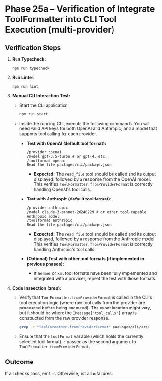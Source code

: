 # Phase 25a – Verification of Integrate ToolFormatter into CLI Tool Execution (multi-provider)

## Verification Steps

1.  **Run Typecheck:**
    ```bash
    npm run typecheck
    ```
2.  **Run Linter:**
    ```bash
    npm run lint
    ```
3.  **Manual CLI Interaction Test:**
    - Start the CLI application:
      ```bash
      npm run start
      ```
    - Inside the running CLI, execute the following commands. You will need valid API keys for both OpenAI and Anthropic, and a model that supports tool calling for each provider.
      - **Test with OpenAI (default tool format):**

        ```
        /provider openai
        /model gpt-3.5-turbo # or gpt-4, etc.
        /toolformat openai
        Read the file packages/cli/package.json
        ```

        - **Expected:** The `read_file` tool should be called and its output displayed, followed by a response from the OpenAI model. This verifies `ToolFormatter.fromProviderFormat` is correctly handling OpenAI's tool calls.

      - **Test with Anthropic (default tool format):**

        ```
        /provider anthropic
        /model claude-3-sonnet-20240229 # or other tool-capable Anthropic model
        /toolformat anthropic
        Read the file packages/cli/package.json
        ```

        - **Expected:** The `read_file` tool should be called and its output displayed, followed by a response from the Anthropic model. This verifies `ToolFormatter.fromProviderFormat` is correctly handling Anthropic's tool calls.

      - **(Optional) Test with other tool formats (if implemented in previous phases):**
        - If `hermes` or `xml` tool formats have been fully implemented and integrated with a provider, repeat the test with those formats.

4.  **Code Inspection (grep):**
    - Verify that `ToolFormatter.fromProviderFormat` is called in the CLI's tool execution logic (where raw tool calls from the provider are processed before being executed). The exact location might vary, but it should be where the `IMessage['tool_calls']` array is constructed from the raw provider response.
      ```bash
      grep -r "ToolFormatter.fromProviderFormat" packages/cli/src/
      ```
    - Ensure that the `toolFormat` variable (which holds the currently selected tool format) is passed as the second argument to `ToolFormatter.fromProviderFormat`.

## Outcome

If all checks pass, emit `✅`. Otherwise, list all `❌` failures.
